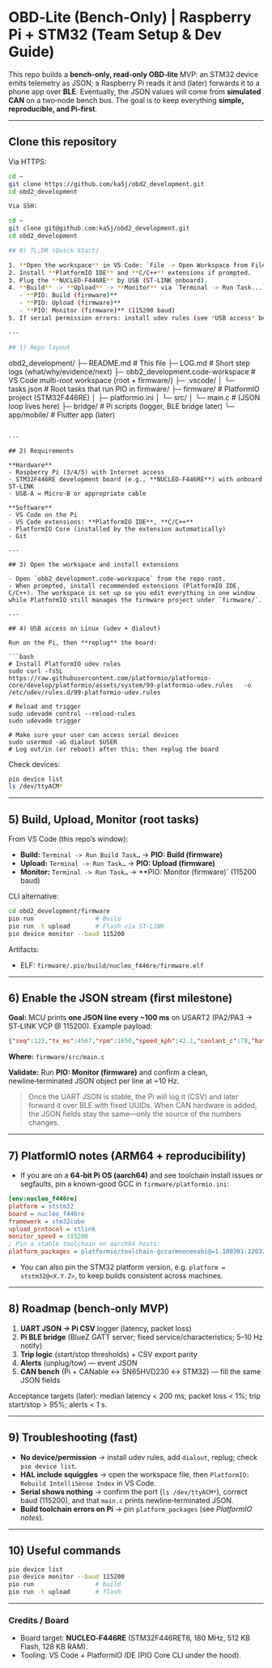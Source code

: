 # OBD‑Lite (Bench‑Only) | Raspberry Pi + STM32 (Team Setup & Dev Guide)

This repo builds a **bench‑only, read‑only OBD‑lite** MVP: an STM32 device emits telemetry as JSON; a Raspberry Pi reads it and (later) forwards it to a phone app over **BLE**. Eventually, the JSON values will come from **simulated CAN** on a two‑node bench bus. The goal is to keep everything **simple, reproducible, and Pi‑first**.

---

## Clone this repository

Via HTTPS:

```bash
cd ~
git clone https://github.com/ka5j/obd2_development.git
cd obd2_development

Via SSH:

cd ~
git clone git@github.com:ka5j/obd2_development.git
cd obd2_development

## 0) TL;DR (Quick Start)

1. **Open the workspace** in VS Code: `File -> Open Workspace from File…` -> `obb2_development.code-workspace` (repo root).
2. Install **PlatformIO IDE** and **C/C++** extensions if prompted.
3. Plug the **NUCLEO‑F446RE** by USB (ST‑LINK onboard).
4. **Build** -> **Upload** -> **Monitor** via `Terminal -> Run Task...`:
   - **PIO: Build (firmware)**
   - **PIO: Upload (firmware)**
   - **PIO: Monitor (firmware)** (115200 baud)
5. If serial permission errors: install udev rules (see *USB access* below), add user to `dialout`, replug board.

---

## 1) Repo layout

```
obd2_development/
├─ README.md                 # This file
├─ LOG.md                    # Short step logs (what/why/evidence/next)
├─ obb2_development.code-workspace   # VS Code multi-root workspace (root + firmware/)
├─ .vscode/
│  └─ tasks.json             # Root tasks that run PIO in firmware/
├─ firmware/                 # PlatformIO project (STM32F446RE)
│  ├─ platformio.ini
│  └─ src/
│     └─ main.c              # (JSON loop lives here)
├─ bridge/                   # Pi scripts (logger, BLE bridge later)
└─ app/mobile/               # Flutter app (later)
```

---

## 2) Requirements

**Hardware**
- Raspberry Pi (3/4/5) with Internet access
- STM32F446RE development board (e.g., **NUCLEO‑F446RE**) with onboard ST‑LINK
- USB‑A ↔ Micro‑B or appropriate cable

**Software**
- VS Code on the Pi
- VS Code extensions: **PlatformIO IDE**, **C/C++**
- PlatformIO Core (installed by the extension automatically)
- Git

---

## 3) Open the workspace and install extensions

- Open `obb2_development.code-workspace` from the repo root.
- When prompted, install recommended extensions (PlatformIO IDE, C/C++). The workspace is set up so you edit everything in one window while PlatformIO still manages the firmware project under `firmware/`.

---

## 4) USB access on Linux (udev + dialout)

Run on the Pi, then **replug** the board:

```bash
# Install PlatformIO udev rules
sudo curl -fsSL https://raw.githubusercontent.com/platformio/platformio-core/develop/platformio/assets/system/99-platformio-udev.rules   -o /etc/udev/rules.d/99-platformio-udev.rules

# Reload and trigger
sudo udevadm control --reload-rules
sudo udevadm trigger

# Make sure your user can access serial devices
sudo usermod -aG dialout $USER
# Log out/in (or reboot) after this; then replug the board
```

Check devices:
```bash
pio device list
ls /dev/ttyACM*
```

---

## 5) Build, Upload, Monitor (root tasks)

From VS Code (this repo’s window):

- **Build:** `Terminal -> Run Build Task…` -> **PIO: Build (firmware)**
- **Upload:** `Terminal -> Run Task…` -> **PIO: Upload (firmware)**
- **Monitor:** `Terminal -> Run Task…` -> **PIO: Monitor (firmware)` (115200 baud)

CLI alternative:
```bash
cd obd2_development/firmware
pio run                 # Build
pio run -t upload       # Flash via ST-LINK
pio device monitor --baud 115200
```

Artifacts:
- ELF: `firmware/.pio/build/nucleo_f446re/firmware.elf`

---

## 6) Enable the JSON stream (first milestone)

**Goal:** MCU prints **one JSON line every ~100 ms** on USART2 (PA2/PA3 -> ST‑LINK VCP @ 115200). Example payload:

```json
{"seq":123,"tx_ms":4567,"rpm":1650,"speed_kph":42.1,"coolant_c":78,"batt_v":12.1}
```

**Where:** `firmware/src/main.c`

**Validate:** Run **PIO: Monitor (firmware)** and confirm a clean, newline‑terminated JSON object per line at ~10 Hz.

> Once the UART JSON is stable, the Pi will log it (CSV) and later forward it over BLE with fixed UUIDs. When CAN hardware is added, the JSON fields stay the same—only the source of the numbers changes.

---

## 7) PlatformIO notes (ARM64 + reproducibility)

- If you are on a **64‑bit Pi OS (aarch64)** and see toolchain install issues or segfaults, pin a known-good GCC in `firmware/platformio.ini`:

```ini
[env:nucleo_f446re]
platform = ststm32
board = nucleo_f446re
framework = stm32cube
upload_protocol = stlink
monitor_speed = 115200
; Pin a stable toolchain on aarch64 hosts:
platform_packages = platformio/toolchain-gccarmnoneeabi@=1.100301.220327
```

- You can also pin the STM32 platform version, e.g. `platform = ststm32@<X.Y.Z>`, to keep builds consistent across machines.

---

## 8) Roadmap (bench‑only MVP)

1) **UART JSON -> Pi CSV** logger (latency, packet loss)
2) **Pi BLE bridge** (BlueZ GATT server; fixed service/characteristics; 5–10 Hz notify)
3) **Trip logic** (start/stop thresholds) + CSV export parity
4) **Alerts** (unplug/tow) — event JSON
5) **CAN bench** (Pi + CANable ↔ SN65HVD230 ↔ STM32) — fill the same JSON fields

Acceptance targets (later): median latency < 200 ms; packet loss < 1%; trip start/stop > 95%; alerts < 1 s.

---

## 9) Troubleshooting (fast)

- **No device/permission** -> install udev rules, add `dialout`, replug; check `pio device list`.
- **HAL include squiggles** -> open the workspace file, then `PlatformIO: Rebuild IntelliSense Index` in VS Code.
- **Serial shows nothing** -> confirm the port (`ls /dev/ttyACM*`), correct baud (115200), and that `main.c` prints newline‑terminated JSON.
- **Build toolchain errors on Pi** -> pin `platform_packages` (see *PlatformIO notes*).

---

## 10) Useful commands

```bash
pio device list
pio device monitor --baud 115200
pio run                 # build
pio run -t upload       # flash
```

---

### Credits / Board

- Board target: **NUCLEO‑F446RE** (STM32F446RET6, 180 MHz, 512 KB Flash, 128 KB RAM).
- Tooling: VS Code + PlatformIO IDE (PIO Core CLI under the hood).
